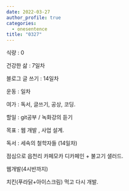 ```yaml
---
date: 2022-03-27
author_profile: true
categories:
  - onesentence
title: "0327"
---
```


식량 : 0

건강한 삶 : 7일차 

블로그 글 쓰기 : 14일차

운동 : 일차

여가 : 독서, 글쓰기, 공상, 코딩.

할일 : git공부 / 녹화강의 듣기

목표 : 웹 개발 , 사업 설계.

독서 : 세속의 철학자들 (14일차)



점심으로 읍천리 카페모카 디카페인 + 불고기 샐러드.

웹개발(4시반까지)

치킨(푸라닭+아이스크림) 먹고 다시 개발.
